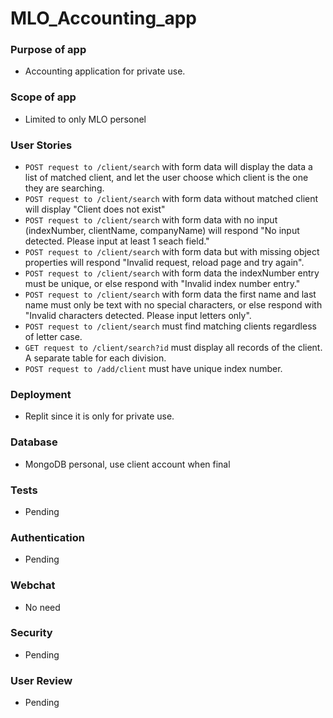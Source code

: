 # MLO_Accounting_app


### Purpose of app
- Accounting application for private use.

### Scope of app
- Limited to only MLO personel

### User Stories
- ```POST request to /client/search``` with form data will display the data a list of matched client, and let the user choose which client is the one they are searching.
- ```POST request to /client/search``` with form data without matched client will display "Client does not exist"
- ```POST request to /client/search``` with form data with no input (indexNumber, clientName, companyName) will respond "No input detected. Please input at least 1 seach field."
- ```POST request to /client/search``` with form data but with missing object properties will respond "Invalid request, reload page and try again".
- ```POST request to /client/search``` with form data the indexNumber entry must be unique, or else respond with "Invalid index number entry."
- ```POST request to /client/search``` with form data the first name and last name must only be text with no special characters, or else respond with "Invalid characters detected. Please input letters only".
- ```POST request to /client/search``` must find matching clients regardless of letter case.
- ```GET request to /client/search?id``` must display all records of the client. A separate table for each division.
- ```POST request to /add/client``` must have unique index number.


### Deployment
- Replit since it is only for private use.

### Database
- MongoDB personal, use client account when final  

### Tests
- Pending

### Authentication
- Pending

### Webchat
- No need 

### Security
- Pending

### User Review
- Pending



